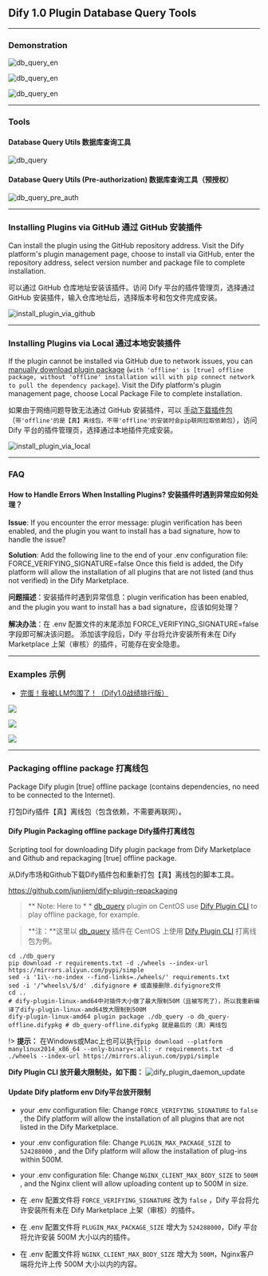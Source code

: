 ## Dify 1.0 Plugin Database Query Tools


---


### Demonstration

![db_query_en](./images/db_query_en.png)

![db_query_en](./images/db_query_sql_query.png)

![db_query_en](./images/db_query_chatflow.png)


---



### Tools

#### Database Query Utils  数据库查询工具

![db_query](./images/db_query.png)



#### Database Query Utils (Pre-authorization)  数据库查询工具（预授权）

![db_query_pre_auth](./images/db_query_pre_auth.png)


---



### Installing Plugins via GitHub  通过 GitHub 安装插件

Can install the plugin using the GitHub repository address. Visit the Dify platform's plugin management page, choose to install via GitHub, enter the repository address, select version number and package file to complete installation.

可以通过 GitHub 仓库地址安装该插件。访问 Dify 平台的插件管理页，选择通过 GitHub 安装插件，输入仓库地址后，选择版本号和包文件完成安装。

![install_plugin_via_github](./images/install_plugin_via_github.png)



---


### Installing Plugins via Local 通过本地安装插件

If the plugin cannot be installed via GitHub due to network issues, you can [manually download plugin package](https://github.com/junjiem/dify-plugin-tools-dbquery/releases/latest) (`with 'offline' is [true] offline package, without 'offline' installation will with pip connect network to pull the dependency package`).
Visit the Dify platform's plugin management page, choose Local Package File to complete installation.

如果由于网络问题导致无法通过 GitHub 安装插件，可以 [手动下载插件包](https://github.com/junjiem/dify-plugin-tools-dbquery/releases/latest) （`带'offline'的是【真】离线包，不带'offline'的安装时会pip联网拉取依赖包`），访问 Dify 平台的插件管理页，选择通过本地插件完成安装。

![install_plugin_via_local](./images/install_plugin_via_local.png)



---



### FAQ

#### How to Handle Errors When Installing Plugins? 安装插件时遇到异常应如何处理？

**Issue**: If you encounter the error message: plugin verification has been enabled, and the plugin you want to install has a bad signature, how to handle the issue?

**Solution**: Add the following line to the end of your .env configuration file: FORCE_VERIFYING_SIGNATURE=false
Once this field is added, the Dify platform will allow the installation of all plugins that are not listed (and thus not verified) in the Dify Marketplace.

**问题描述**：安装插件时遇到异常信息：plugin verification has been enabled, and the plugin you want to install has a bad signature，应该如何处理？

**解决办法**：在 .env 配置文件的末尾添加 FORCE_VERIFYING_SIGNATURE=false 字段即可解决该问题。
添加该字段后，Dify 平台将允许安装所有未在 Dify Marketplace 上架（审核）的插件，可能存在安全隐患。



---



### Examples 示例

- [完蛋！我被LLM包围了！（Dify1.0战绩排行版）](./examples/完蛋！我被LLM包围了！（Dify1.0战绩排行版）.yml)

![](./images/llm_riddles1.png)

![](./images/llm_riddles2.png)

![](./images/llm_riddles3.png)



---



### Packaging offline package 打离线包

Package Dify plugin [true] offline package (contains dependencies, no need to be connected to the Internet). 

打包Dify插件【真】离线包（包含依赖，不需要再联网）。




#### Dify Plugin Packaging offline package Dify插件打离线包


Scripting tool for downloading Dify plugin package from Dify Marketplace and Github and repackaging [true] offline package.

从Dify市场和Github下载Dify插件包和重新打包【真】离线包的脚本工具。

https://github.com/junjiem/dify-plugin-repackaging


> ** Note: Here to * * [db_query](https://github.com/junjiem/dify-plugin-tools-dbquery/tree/main/db_query) plugin on CentOS use [Dify Plugin CLI](https://github.com/langgenius/dify-plugin-daemon/releases) to play offline package, for example.

> **注：**这里以 [db_query](https://github.com/junjiem/dify-plugin-tools-dbquery/tree/main/db_query) 插件在 CentOS 上使用 [Dify Plugin CLI](https://github.com/langgenius/dify-plugin-daemon/releases) 打离线包为例。



```shell
cd ./db_query
pip download -r requirements.txt -d ./wheels --index-url https://mirrors.aliyun.com/pypi/simple
sed -i '1i\--no-index --find-links=./wheels/' requirements.txt
sed -i '/^wheels\/$/d' .difyignore # 或直接删除.difyignore文件
cd ..
# dify-plugin-linux-amd64中对插件大小做了最大限制50M（且被写死了），所以我重新编译了dify-plugin-linux-amd64放大限制到500M
dify-plugin-linux-amd64 plugin package ./db_query -o db_query-offline.difypkg # db_query-offline.difypkg 就是最后的（真）离线包
```

!> **提示：** 在Windows或Mac上也可以执行`pip download --platform manylinux2014_x86_64 --only-binary=:all: -r requirements.txt -d ./wheels --index-url https://mirrors.aliyun.com/pypi/simple`


**Dify Plugin CLI 放开最大限制处，如下图：**
![dify_plugin_daemon_update](./images/dify_plugin_daemon_update.png)



#### Update Dify platform env  Dify平台放开限制

- your .env configuration file: Change `FORCE_VERIFYING_SIGNATURE` to `false` , the Dify platform will allow the installation of all plugins that are not listed in the Dify Marketplace. 

- your .env configuration file: Change `PLUGIN_MAX_PACKAGE_SIZE` to `524288000` , and the Dify platform will allow the installation of plug-ins within 500M. 

- your .env configuration file: Change `NGINX_CLIENT_MAX_BODY_SIZE` to `500M` , and the Nginx client will allow uploading content up to 500M in size.  



- 在 .env 配置文件将 `FORCE_VERIFYING_SIGNATURE` 改为 `false` ，Dify 平台将允许安装所有未在 Dify Marketplace 上架（审核）的插件。
- 在 .env 配置文件将 `PLUGIN_MAX_PACKAGE_SIZE` 增大为 `524288000`，Dify 平台将允许安装 500M 大小以内的插件。
- 在 .env 配置文件将 `NGINX_CLIENT_MAX_BODY_SIZE` 增大为 `500M`，Nginx客户端将允许上传 500M 大小以内的内容。

